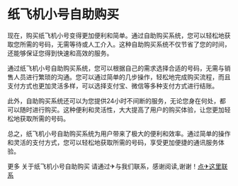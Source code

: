 # 纸飞机小号自助购买

现在，购买纸飞机小号变得更加便利和简单。通过自助购买系统，您可以轻松地获取您所需的号码，无需等待或人工介入。这种自助购买系统不仅节省了您的时间，还能够保证您得到快速和高效的服务。

通过纸飞机小号自助购买系统，您可以根据自己的需求选择合适的号码，无需与销售人员进行繁琐的沟通。您可以通过简单的几步操作，轻松地完成购买流程，而且支付方式也更加灵活多样，可以选择支付宝、微信等多种支付方式进行结账。

此外，自助购买系统还可以为您提供24小时不间断的服务，无论您身在何处，都可以随时进行购买。这种便利和灵活性，大大提高了用户的购买体验，让您更加轻松地获取所需的号码。

总之，纸飞机小号自助购买系统为用户带来了极大的便利和效率。通过简单的操作和灵活的支付方式，您可以轻松地获取所需的号码，享受更加便捷的通讯服务体验。

更多 关于纸飞机小号自助购买 请通过✈与我们联系，感谢阅读,谢谢！[点✈这里联系](https://c.k02.cc)